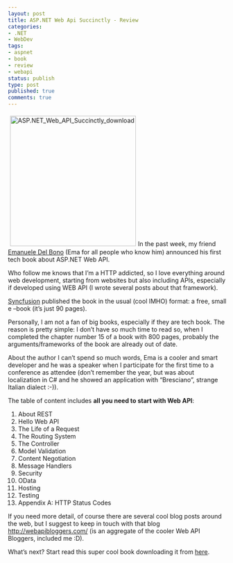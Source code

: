 ```yaml
---
layout: post
title: ASP.NET Web Api Succinctly - Review
categories:
- .NET
- WebDev
tags:
- aspnet
- book
- review
- webapi
status: publish
type: post
published: true
comments: true
---
```


<a href="{{ siteurl }}/assets/2013/12/ASP.NET_Web_API_Succinctly_download.png"><img class="size-medium wp-image-847 alignleft" style="margin: 5px;" alt="ASP.NET_Web_API_Succinctly_download" src="{{ siteurl }}/assets/2013/12/ASP.NET_Web_API_Succinctly_download-290x300.png" width="290" height="300" /></a>In the past week, my friend <a title="Emanuele Del Bono's blog" href="http://ema.codiceplastico.com/" target="_blank">Emanuele Del Bono</a> (Ema for all people who know him) announced his first tech book about ASP.NET Web API.

Who follow me knows that I’m a HTTP addicted, so I love everything around web development, starting from websites but also including APIs, especially if developed using WEB API (I wrote several posts about that framework).

<a title="Syncfusion official web site" href="http://www.syncfusion.com/?UTM_medium=lattanziblogreview" target="_blank">Syncfusion</a> published the book in the usual (cool IMHO) format: a free, small e –book (it’s just 90 pages).

Personally, I am not a fan of big books, especially if they are tech book. The reason is pretty simple: I don’t have so much time to read so, when I completed the chapter number 15 of a book with 800 pages, probably the arguments/frameworks of the book are already out of date.

About the author I can’t spend so much words, Ema is a cooler and smart developer and he was a speaker when I participate for the first time to a conference as attendee (don’t remember the year, but was about localization in C# and he showed an application with “Bresciano”, strange Italian dialect :-)).

The table of content includes <strong>all you need to start with Web API</strong>:
<ol>
	<li>About REST</li>
	<li>Hello Web API</li>
	<li>The Life of a Request</li>
	<li>The Routing System</li>
	<li>The Controller</li>
	<li>Model Validation</li>
	<li>Content Negotiation</li>
	<li>Message Handlers</li>
	<li>Security</li>
	<li>OData</li>
	<li>Hosting</li>
	<li>Testing</li>
	<li>Appendix A: HTTP Status Codes</li>
</ol>
If you need more detail, of course there are several cool blog posts around the web, but I suggest to keep in touch with that blog <a href="http://webapibloggers.com/">http://webapibloggers.com/</a> (is an aggregate of the cooler Web API Bloggers, included me :D).

What’s next?
Start read this super cool book downloading it from <a href="http://www.syncfusion.com/resources/techportal/ebooks/webapi?UTM_medium=lattanziblogreview" target="_blank">here</a>.

